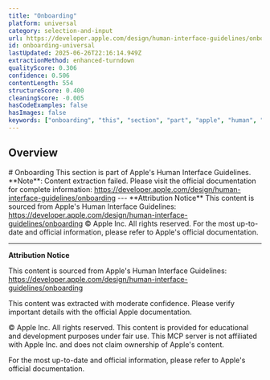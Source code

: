 ```yaml
---
title: "Onboarding"
platform: universal
category: selection-and-input
url: https://developer.apple.com/design/human-interface-guidelines/onboarding
id: onboarding-universal
lastUpdated: 2025-06-26T22:16:14.949Z
extractionMethod: enhanced-turndown
qualityScore: 0.306
confidence: 0.506
contentLength: 554
structureScore: 0.400
cleaningScore: -0.005
hasCodeExamples: false
hasImages: false
keywords: ["onboarding", "this", "section", "part", "apple", "human", "interface", "guidelines", "note", "content"]
---
```

## Overview

\# Onboarding This section is part of Apple's Human Interface Guidelines. \*\*Note\*\*: Content extraction failed. Please visit the official documentation for complete information: https://developer.apple.com/design/human-interface-guidelines/onboarding --- \*\*Attribution Notice\*\* This content is sourced from Apple's Human Interface Guidelines: https://developer.apple.com/design/human-interface-guidelines/onboarding © Apple Inc. All rights reserved. For the most up-to-date and official information, please refer to Apple's official documentation.

---

**Attribution Notice**

This content is sourced from Apple's Human Interface Guidelines: https://developer.apple.com/design/human-interface-guidelines/onboarding

This content was extracted with moderate confidence. Please verify important details with the official Apple documentation.

© Apple Inc. All rights reserved. This content is provided for educational and development purposes under fair use. This MCP server is not affiliated with Apple Inc. and does not claim ownership of Apple's content.

For the most up-to-date and official information, please refer to Apple's official documentation.

